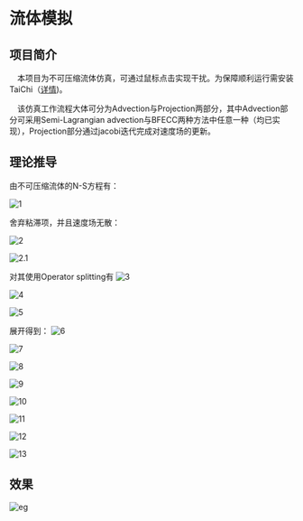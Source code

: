# 流体模拟

## 项目简介

&#8194;&#8194;本项目为不可压缩流体仿真，可通过鼠标点击实现干扰。为保障顺利运行需安装TaiChi（[详情](https://github.com/taichi-dev/taichi))。

&#8194;&#8194;该仿真工作流程大体可分为Advection与Projection两部分，其中Advection部分可采用Semi-Lagrangian advection与BFECC两种方法中任意一种（均已实现），Projection部分通过jacobi迭代完成对速度场的更新。

## 理论推导
由不可压缩流体的N-S方程有：

![1](https://dm2305files.storage.live.com/y4mfM1QhUhtn_CWpO2x5IVjKDqyjxzYTqcJdQf4xd6y9r5B2OH-OX-shaM22visY7zIiGBLVATZ_wz-O4OSnpfcDZAF25aJ7hBpc2sl_p6gOvKhlsnJ3aBBfqevfyQqRSbDqTkuODpj1nfyJHA6doFvNNnLmnqpFnO4kAruJHro0b8RQ6Os0N9WnbZPUgiI2mip?width=3904&height=767&cropmode=none)

舍弃粘滞项，并且速度场无散：

![2](https://dm2305files.storage.live.com/y4mtunjSLH6UW6hh2zEfS6olGnAXrqqj6m5WjTIJ7u2bWrvTFJuOnLCiDWnjN3YDaZEj3sQ-zBKmhZWAnv3mdaS4QUX970GEhqznJ8tQafp_oX4My04srsAkK-rSt9Zg_i659klirDjzVtf_lnS_ZGTOQAXswRjLkwGCYPXGUgEPQKZjOUmL4abnBhQl9kmvUPw?width=1500&height=767&cropmode=none)

![2.1](https://dm2305files.storage.live.com/y4mokkyPyIgkOJZV5zua-EByjzOidsz8Q0JwtCs5NqUt78X-pFaYid3B0qEYdPzvwVo2zPLD5ajNJRgKzqzUd4Wd6-2D6HJAXvAAFh-R9UtjhtFKiTwOUuzOpbXIQpDsMbEC0Ypem_7ZupqMqb_uyaYteb1m9kPXDqsuAtXXfjLytjyJn5WroR6fg1yD_6Rmb1n?width=1500&height=767&cropmode=none)

对其使用Operator splitting有
![3](https://dm2305files.storage.live.com/y4mpv3bGEsLzsgtuRnDSnphalmDbAlJXRfFeeeGLz_GrJTy8_fT1HY9mXFYATDfZq7uhjuXe02Js1iD6Kg2ZDw-em4V1WleY-eupn0sCJGUXco0MqmK6WA-PLyKhCeEzAqB2w0G1vjiG0BkPgwqTfb32tmVlndHqYCdqcJR_d8eYqYmFtacRSVXXzcuOFjbKp2u?width=1500&height=767&cropmode=none)

![4](https://dm2305files.storage.live.com/y4mPeY22d8_03t3lZFER95pNhdpgq_IZdV6L9ihO6ZicQEfkZzxQCKURx35babBLQSmD16YKundD3OW8GG1RPTQaPQncG30HFFHRNYFsazJmjs0E0pW6k7iMDlGdeTEtN8l7P2pyM541vViEkPlDVoHnJkZj0r8NOEA7ravkdQPUXqh1TNT5Mc456LvAKwg9vX_?width=1500&height=767&cropmode=none)

![5](https://dm2305files.storage.live.com/y4mgVMW6mq8sUPvI8pEDJRUOKQ-Q9EzS4EPqpx11fSoe0cy4dQLGelj0_RWHgEqlSoftkebs5fymdQWII9ug5ExBCakb0PbPYwOLIxaBUiKC7qE0vsJ7UyVTTByJ4pc40h-L-SQY-Gw8Nomunny-sYmdV8KN0nHXMKafCqO-WLjYoOlyKOkPE7vLGu53GsrZ-3Q?width=1500&height=767&cropmode=none)

展开得到：
![6](https://dm2305files.storage.live.com/y4m1yZS45cV0DgCCAYXoryqgdm8TtHr9GpjSxjYBL4DQxmiBwgTOWoTgoFG_216hn-Yx1SNqMWHURHg7pdGhirb_FT5JakYSfCCCcn_KynbTshzhdpfKORu4ow6-T8_mEfWffI6r8jnccxvrq4K7Ra6DaLGjcJsn3vcXV07UXGgCAml0Xb3pjeiivQ8bdEv53PI?width=1500&height=767&cropmode=none)

![7](https://dm2305files.storage.live.com/y4mi7LISBGPBlNix4r_p4PE5_AlTwoT3MhgclqUkeGyk1jeIz-ifZWCA4e9YXJg-32iTqYe0aHdgT_Ni8TO2wFbiG6UrsMmeb0tmwqUrOhXqXhRBly411MLdJ_WoCDASGhcB6KRYPN9dQQsa6vU6xwdaj-NPXcVzvp-3-pHgYR88JzOv3iSgRi5RV9R8DQjd5Sr?width=1500&height=767&cropmode=none)

![8](https://dm2305files.storage.live.com/y4mrDGUuWJvc1D7eoihDaWmY3T1OFf3z94KAeMhSfpR4uDtyLdc6IGEQcyI18qh4unAeaTLebd1EBNbkrbHB3plUGYUgfdCf5cQInkMu9CFKpPifnxmogmjQezsN-YIV8lv_VGfsXZ9DCrm3EGuXrBSH_HUv6hDmaw5tDblHjLI15k1kxk3P-HRJYD6Jr_b_ugA?width=1500&height=767&cropmode=none)

![9](https://dm2305files.storage.live.com/y4m0gTH2v9C7wcpZ0kms8Zo4L9LIEjA-grL1_HhbzcKOe9oSmmdCzaQca3z0_NlsYWSWhkz5r2X3L4AilR9qUSjueVvS1b8CMUDeQwLf_WG8DI4wTXTx0rz0UJ-nWvDCfyHT5bR5EzQ3PmagysKXF-Ut7hgfLHyK0PX0b_y0sMtj0iJNa_A2R68bl9z7yDdqGGr?width=1500&height=767&cropmode=none)

![10](https://dm2305files.storage.live.com/y4m3Ouk3o20Q27Md-zh4BR9YgYwoEvlMMgGXjJZrqUb0_m4tSbNNJl3NX72tg8oD0YyQlQGSX8U5i0JivOsdC9L86qrTzNoIvMsEfj_D74FBzEfCG-UHAmWySjFEdI8-wk_eaKMy_ZhpqBh1-U9di3DTFFmfFCzH0S-lTvEWEyMh1wf97lnR8n0T2fQcovLNycB?width=3886&height=767&cropmode=none)

![11](https://dm2305files.storage.live.com/y4m_l8618omWU85PNmibByGr8hNBtU52_P2ZhMidGuI8FbcE1zrXMgM5oJfijlS4I0BbfC07omrV8HCkDJ7aeSQPWmmaGZ6cuHfeFQ6HAhNjq50uwrNkLU-5lnz_2mJmWTxbdITfkyvA_6xb7ugcHaPfXWglxuiOpC28RUVuUh38yIQE6q4XVVzVrvp2hdenU3I?width=3903&height=767&cropmode=none)

![12](https://dm2305files.storage.live.com/y4m63aafr64WxfrOzCBP5VkvpTxmYFRXgS-mF7YrRoZEMlAfWVnUGmnLmhv8FpkFaBaAA7G_21r7GZ-fL5ljBqpq7PoKALsq_KET2Wm0EpbnQfhIgXrCUJBb9S2CrKi7p2pdCcv87K2yFHKf-_N0XkqAC0xhMmUlCtYlFhcMuG3J8h0Oy1sIS2JnWs_2cA9AZav?width=3911&height=767&cropmode=none)

![13](https://dm2305files.storage.live.com/y4mgaZRt8-XtRfi7sIUvEUI9ILAqmcmmWFJ14GNzE0IVJKvPOIV2g9rWRyIc706yH58McKXwRS5aJjZLzacBdVYYJmCo1wITlU6sDiMGd2NJXleTc3Qrcam6PCN_VYFB2N3y7U_w1kyoS0AzVNBdHazYbzJDJjWS1NejYEM0_mW6kNzX7PobVDCjn1jTywEMNzZ?width=3907&height=767&cropmode=none)

## 效果
![eg](https://dm2305files.storage.live.com/y4mkpCPA32QKBUxDh_jJk5fszGo6bAKMxK26SmYssXwXAl27AUlE_F7vFYNOa9pwx1RmxQJzujYTWTSA7tghTKavLxcwWTcPwTEUmAi8IhbwzJ63dVzS9qiwUgyFVceNlYmgmU3dC5UCAbDx4npzlCNr8KbB8alrPrWIkiil-Fzdq_crM7VLbYEBsKa4Xk7tfV_?width=513&height=519&cropmode=none)

